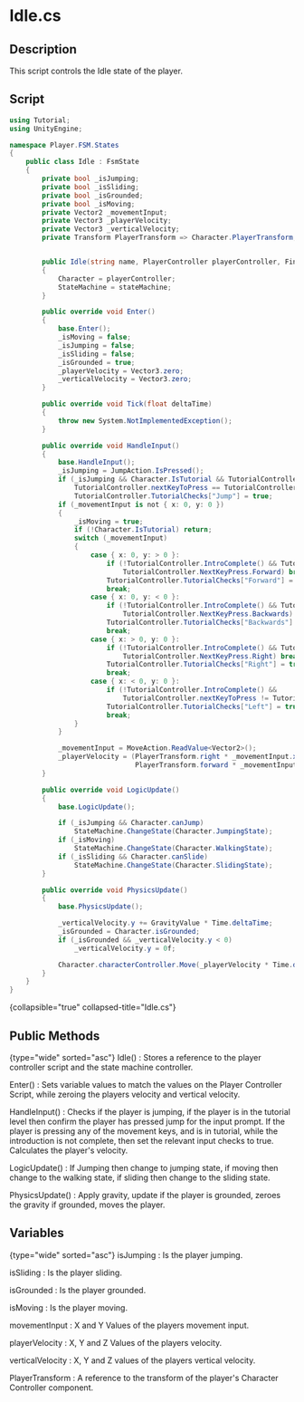 # Idle.cs

## Description
This script controls the Idle state of the player.

## Script
```C#
using Tutorial;
using UnityEngine;

namespace Player.FSM.States
{
    public class Idle : FsmState
    {
        private bool _isJumping;
        private bool _isSliding;
        private bool _isGrounded;
        private bool _isMoving;
        private Vector2 _movementInput;
        private Vector3 _playerVelocity;
        private Vector3 _verticalVelocity;
        private Transform PlayerTransform => Character.PlayerTransform;


        public Idle(string name, PlayerController playerController, FiniteStateMachine stateMachine) : base(stateMachine, playerController)
        {
            Character = playerController;
            StateMachine = stateMachine;
        }

        public override void Enter()
        {
            base.Enter();
            _isMoving = false;
            _isJumping = false;
            _isSliding = false;
            _isGrounded = true;
            _playerVelocity = Vector3.zero;
            _verticalVelocity = Vector3.zero;
        }

        public override void Tick(float deltaTime)
        {
            throw new System.NotImplementedException();
        }

        public override void HandleInput()
        {
            base.HandleInput();
            _isJumping = JumpAction.IsPressed();
            if (_isJumping && Character.IsTutorial && TutorialController.IntroComplete() &&
                TutorialController.nextKeyToPress == TutorialController.NextKeyPress.Jump)
                TutorialController.TutorialChecks["Jump"] = true;
            if (_movementInput is not { x: 0, y: 0 })
            {
                _isMoving = true;
                if (!Character.IsTutorial) return;
                switch (_movementInput)
                {
                    case { x: 0, y: > 0 }:
                        if (!TutorialController.IntroComplete() && TutorialController.nextKeyToPress ==
                            TutorialController.NextKeyPress.Forward) break;
                        TutorialController.TutorialChecks["Forward"] = true;
                        break;
                    case { x: 0, y: < 0 }:
                        if (!TutorialController.IntroComplete() && TutorialController.nextKeyToPress !=
                            TutorialController.NextKeyPress.Backwards) break;
                        TutorialController.TutorialChecks["Backwards"] = true;
                        break;
                    case { x: > 0, y: 0 }:
                        if (!TutorialController.IntroComplete() && TutorialController.nextKeyToPress !=
                            TutorialController.NextKeyPress.Right) break;
                        TutorialController.TutorialChecks["Right"] = true;
                        break;
                    case { x: < 0, y: 0 }:
                        if (!TutorialController.IntroComplete() &&
                            TutorialController.nextKeyToPress != TutorialController.NextKeyPress.Left) break;
                        TutorialController.TutorialChecks["Left"] = true;
                        break;
                }
            }

            _movementInput = MoveAction.ReadValue<Vector2>();
            _playerVelocity = (PlayerTransform.right * _movementInput.x +
                               PlayerTransform.forward * _movementInput.y) * PlayerSpeed;
        }

        public override void LogicUpdate()
        {
            base.LogicUpdate();

            if (_isJumping && Character.canJump)
                StateMachine.ChangeState(Character.JumpingState);
            if (_isMoving)
                StateMachine.ChangeState(Character.WalkingState);
            if (_isSliding && Character.canSlide)
                StateMachine.ChangeState(Character.SlidingState);
        }

        public override void PhysicsUpdate()
        {
            base.PhysicsUpdate();

            _verticalVelocity.y += GravityValue * Time.deltaTime;
            _isGrounded = Character.isGrounded;
            if (_isGrounded && _verticalVelocity.y < 0)
                _verticalVelocity.y = 0f;

            Character.characterController.Move(_playerVelocity * Time.deltaTime + _verticalVelocity * Time.deltaTime);
        }
    }
}
```
{collapsible="true" collapsed-title="Idle.cs"}

## Public Methods
{type="wide" sorted="asc"}
Idle()
: Stores a reference to the player controller script and the state machine controller.

Enter()
: Sets variable values to match the values on the Player Controller Script, while zeroing the players velocity and vertical velocity.

HandleInput()
: Checks if the player is jumping, if the player is in the tutorial level then confirm the player has pressed jump for the input prompt. If the player is pressing any
of the movement keys, and is in tutorial, while the introduction is not complete, then set the relevant input checks to true. Calculates the player's velocity.

LogicUpdate()
: If Jumping then change to jumping state, if moving then change to the walking state, if sliding then change to the sliding state.

PhysicsUpdate()
: Apply gravity, update if the player is grounded, zeroes the gravity if grounded, moves the player.

## Variables
{type="wide" sorted="asc"}
isJumping
: Is the player jumping.

isSliding
: Is the player sliding.

isGrounded
: Is the player grounded.

isMoving
: Is the player moving.

movementInput
: X and Y Values of the players movement input.

playerVelocity
: X, Y and Z Values of the players velocity.

verticalVelocity
: X, Y and Z values of the players vertical velocity.

PlayerTransform
: A reference to the transform of the player's Character Controller component.